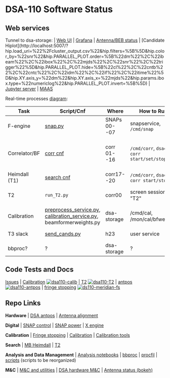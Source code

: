 # DSA-110 Software Status


## Web services
Tunnel to dsa-storage:
|
[Web UI](http://localhost:9090)
|
[Grafana](http://localhost:3000)
|
[Antenna/BEB status](http://localhost:5006)
|
[Candidate Hiplot](http://localhost:5007/?hip.load_uri=%22<set date string>%2Fcluster_output.csv%22&hip.filters=%5B%5D&hip.color_by=%22snr%22&hip.PARALLEL_PLOT.order=%5B%22dm%22%2C%22ibeam%22%2C%22ibox%22%2C%22mjds%22%2C%22snr%22%2C%22trigger%22%5D&hip.PARALLEL_PLOT.hide=%5B%22cl%22%2C%22cntb%22%2C%22cntc%22%2C%22idm%22%2C%22if%22%2C%22itime%22%5D&hip.XY.axis_y=%22dm%22&hip.XY.axis_x=%22mjds%22&hip.params.ibox.type=%22numericlog%22&hip.PARALLEL_PLOT.invert=%5B%5D)
|
[Jupyter server](http://localhost:8900)
|
[MAAS](http://localhost:5240)

Real-time processes [diagram](https://caltech.sharepoint.com/sites/ovro/projects/dsa110observerwiki/Start%20digital%20and%20search%20pipeline.aspx):

Task | Script/Cnf | Where | How to Run | Input | Output | Repo
---- | ------ | ------| ---------- | ----- | ------ | ----
F-engine | [snap.py](https://github.com/dsa110/SNAP_control/blob/master/scripts/snap.py) | SNAPs 00--07 | snapservice, `/cmd/snap` | -- | corr01--corr16 | [SNAP_control](https://github.com/dsa110/SNAP_control)
Correlator/BF  | [corr cnf](https://github.com/dsa110/dsa110-cnf/blob/master/config_corr_nodes.yaml) | corr 01--16  | `/cmd/corr`, `dsacon corr start/set/stop` | F-engine | calibration, heimdall | [dsa110-xengine](https://github.com/dsa110/dsa110-xengine) (also controls [dsa110-meridian-fs](https://github.com/dsa110/dsa110-meridian-fs))
Heimdall (T1) | [search cnf](https://github.com/dsa110/dsa110-cnf/blob/master/config_search_nodes.yaml) | corr17--20 | `/cmd/corr`, `dsacon corr start/stop` | BF | T2 | [dsa110-mbheimdall](https://github.com/dsa110/dsa110-mbheimdall)
T2 | `run_T2.py` | corr00 | screen session "T2" | Heimdall | voltage trigger (via etcd) | [dsa110-T2](https://github.com/dsa110/dsa110-T2)
Calibration | [preprocess_service.py](https://github.com/dsa110/dsa110-calib/blob/main/services/preprocess_service.py), [calibration_service.py](https://github.com/dsa110/dsa110-calib/blob/main/services/calibration_service.py), beamformerweights.py | dsa-storage | /cmd/cal, /mon/cal/bfweights | correlator | bf weights | [dsa110-calib](https://github.com/dsa110/dsa110-calib)
T3 slack | [send_cands.py](https://github.com/dsa110/dsa110-T3/blob/main/services/send_cands.py) | h23 | user service | filterbank files | candidate plot | [dsa110-T3](https://github.com/dsa110/dsa110-T3)
bbproc? | ? | dsa-storage | ? | volage buffer | candidate plots | [dsa110-bbproc](https://github.com/dsa110/dsa110-bbproc)

## Code Tests and Docs

[Issues](https://github.com/dsa110/dsa110-issues)
|
[Calibration](https://dsa110.github.io/dsa110-calib/) [![dsa110-calib](https://travis-ci.com/dsa110/dsa110-calib.svg?branch=main)](https://travis-ci.com/dsa110/dsa110-meridian-fs.svg?branch=main)
|
[T2](https://dsa110.github.io/dsa110-T2/) [![dsa110-T2](https://travis-ci.com/dsa110/dsa110-T2.svg?branch=master)](https://travis-ci.com/dsa110/dsa110-T2)
|
[antpos](https://github.com/dsa110/dsa110-antpos) [![dsa110-antpos](https://travis-ci.com/dsa110/dsa110-antpos.svg?branch=master)](https://travis-ci.com/dsa110/dsa110-antpos)
|
[fringe stopping](https://github.com/dsa110/dsa110-meridian-fs) [![ds110-meridian-fs](https://travis-ci.com/dsa110/dsa110-meridian-fs.svg?branch=main)](https://travis-ci.com/dsa110/dsa110-meridian-fs.svg?branch=main)


## Repo Links

**Hardware**
|
[DSA antpos](https://github.com/dsa110/dsa110-antpos)
|
[Antenna alignment](https://github.com/dsa110/dsa110-alignment)


**Digital**
|
[SNAP control](https://github.com/dsa110/SNAP_control/tree/v3)
|
[SNAP power](https://github.com/dsa110/dsa110-powersnap)
|
[X engine](https://github.com/dsa110/dsa110-xengine)


**Calibration**
|
[Fringe stopping](https://github.com/dsa110/dsa110-meridian-fs)
|
[Calibration](https://github.com/dsa110/dsa110-calib)
|
[Calibration tools](https://github.com/dsa110/dsa110-caltools)


**Search**
|
[MB Heimdall](https://github.com/dsa110/dsa110-mbheimdall)
|
[T2](https://dsa110.github.io/dsa110-T2/)


**Analysis and Data Management**
|
[Analysis notebooks](https://github.com/dsa110/dsa-notebooks)
|
[bbproc](https://github.com/dsa110/dsa110-bbproc)
|
[procfil](https://github.com/dsa110/dsa110-procfil)
|
[scripts](https://github.com/dsa110/dsa110-xengine/tree/v0.9/scripts) (scripts to be reorganized)


**M&C**
|
[M&C and utilities](https://github.com/dsa110/dsa110-pyutils)
|
[DSA hardware M&C](https://github.com/dsa110/dsa110-hwmc)
|
[Antenna status (bokeh)](https://github.com/dsa110/dsa110-vis)
